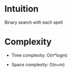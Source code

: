 # Intuition
<!-- Describe your first thoughts on how to solve this problem. -->
Binary search with each spell

# Complexity
- Time complexity:
O(n*logm)

- Space complexity:
O(n+m)